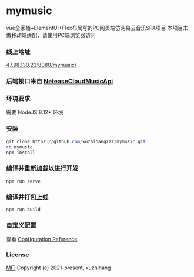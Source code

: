# mymusic

vue全家桶+ElementUI+Flex布局写的PC网页端仿网易云音乐SPA项目
本项目未做移动端适配，请使用PC端浏览器访问

### 线上地址
[47.98.130.23:8080/mymusic/](http://47.98.130.23:8080/mymusic/#/home)

### 后端接口来自 [NeteaseCloudMusicApi](https://github.com/Binaryify/NeteaseCloudMusicApi)

### 环境要求

需要 NodeJS 8.12+ 环境

### 安装

```powershell
git clone https://github.com/xuzhihangzzz/mymusic.git
cd mymusic
npm install
```

### 编译并重新加载以进行开发
```
npm run serve
```

### 编译并打包上线
```
npm run build
```

### 自定义配置
查看 [Configuration Reference](https://cli.vuejs.org/config/).

### License

[MIT](https://opensource.org/licenses/MIT)
Copyright (c) 2021-present, xuzhihang
